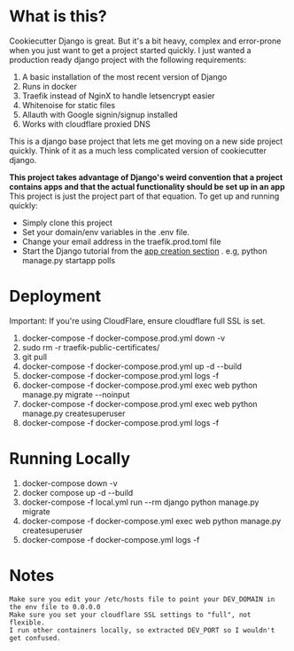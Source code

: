 # What is this?
Cookiecutter Django is great. But it's a bit heavy, complex and error-prone when you just
want to get a project started quickly. I just wanted a production ready django project with
the following requirements: 

1) A basic installation of the most recent version of Django
2) Runs in docker
3) Traefik instead of NginX to handle letsencrypt easier
4) Whitenoise for static files
5) Allauth with Google signin/signup installed
6) Works with cloudflare proxied DNS

This is a django base project that lets me get moving on a new side project quickly. 
Think of it as a much less complicated version of cookiecutter django.

**This project takes advantage of Django's weird convention that a project contains 
apps and that the actual functionality should be set up in an app** This project is 
just the project part of that equation. To get up and running quickly:

 - Simply clone this project
 - Set your domain/env variables in the .env file.
 - Change your email address in the traefik.prod.toml file
 - Start the Django tutorial from the [app creation section](https://docs.djangoproject.com/en/4.1/intro/tutorial01/#creating-the-polls-app)
   . e.g, python manage.py startapp polls



# Deployment
Important: If you're using CloudFlare, ensure cloudflare full SSL is set.

1) docker-compose -f docker-compose.prod.yml down -v
2) sudo rm -r traefik-public-certificates/
3) git pull
4) docker-compose -f docker-compose.prod.yml up -d --build
5) docker-compose -f docker-compose.prod.yml logs -f
6) docker-compose -f docker-compose.prod.yml exec web python manage.py migrate --noinput
7) docker-compose -f docker-compose.prod.yml exec web python manage.py createsuperuser
8) docker-compose -f docker-compose.prod.yml logs -f

# Running Locally

1) docker-compose down -v 
2) docker compose up -d --build
3) docker-compose -f local.yml run --rm django python manage.py migrate
4) docker-compose -f docker-compose.yml exec web python manage.py createsuperuser
5) docker-compose -f docker-compose.yml logs -f


# Notes
    Make sure you edit your /etc/hosts file to point your DEV_DOMAIN in the env file to 0.0.0.0
    Make sure you set your cloudflare SSL settings to "full", not flexible.
    I run other containers locally, so extracted DEV_PORT so I wouldn't get confused.
